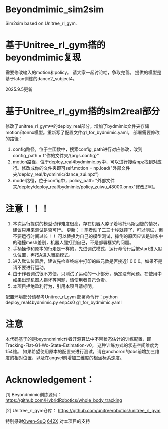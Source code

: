 # Beyondmimic_sim2sim
Sim2sim based on Unitree_rl_gym.

# 基于Unitree_rl_gym搭的beyondmimic复现


需要修改输入的motion和policy。
请大家一起讨论哈，争取完善。
提供的模型是基于lafan训练的dance2_subject4。

2025.9.5更新
# 基于Unitree_rl_gym搭的sim2real部分

修改了unitree_rl_gym中的deploy_real部分。增加了bydmimic文件夹存储motion和onnx模型。重新写了配置文件g1_for_bydmimic.yaml。
部署需要修改的路径：
1. config路径，位于主函数中，搜索config_path进行对应修改，改到config_path = f"你的文件夹/{args.config}"
2. motion路径，位于deploy_real4bydmimic.py中，可以进行搜索npz找到对应行。修改成你的文件夹即可self.motion = np.load("外部文件夹/deploy_real/bydmimic/dance_zui.npz")
3. model路径，位于config中，policy_path: "外部文件夹/deploy/deploy_real/bydmimic/policy_zuiwu_48000.onnx"修改即可。
   
# 注意！！！
1. 本次运行提供的模型动作难度很高，存在机器人脖子着地托马斯回旋的情况，建议只用来测试是否可行。
   更新：！笔者动了二三十秒就摔了，可以测试，但不要运行时间过长！！
   可以替换为自己的模型测试，摔倒的原因应该是训练中的碰撞mesh差别，机器人腿打到自己，不是部署框架的问题。
2. 手柄操作和原本的行走是一样的，先进调试模式，运行命令行后按start进入默认位置，再按A进入舞蹈模式。
3. 进入默认位置后，建议先检查终端中打印的四元数是否接近1 0 0 0。如果不是请不要进行运动。
4. 由于作者调试很不方便，只测试了运动的一小部分，确定没有问题。在使用中如果出现机器人损坏等问题，请使用者自己负责。
5. 本项目拒绝盈利行为，引用本项目请标明。

配置环境部分请参考Unitree_rl_gym
部署命令行：python  deploy_real4bydmimic.py enp4s0  g1_for_bydmimic.yaml

# 注意
本代码基于的是beyondmimic作者开源算法中不带状态估计的训练配置，即Tracking-Flat-G1-Wo-State-Estimation-v0。
这种训练方式的状态空间维度为154维。
如果希望使用原本的配置来进行测试，请在anchorori的obs前增加三维度的相对位置，以及在angvel前增加三维度的根坐标系速度。

# Acknowledgement：
[1] Beyondmimic训练源码：https://github.com/HybridRobotics/whole_body_tracking

[2] Unitree_rl_gym仓库： https://github.com/unitreerobotics/unitree_rl_gym


特别感谢[Owen-SuQ](https://github.com/Owen-SuQ) [642X](https://github.com/642X) 对本项目的支持
